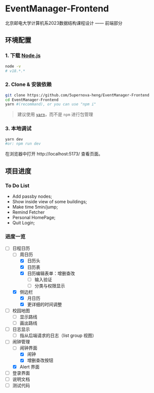 # EventManager-Frontend

北京邮电大学计算机系2023数据结构课程设计 —— 前端部分

## 环境配置

### 1. 下载 [Node.js](https://nodejs.org/en)

```bash
node -v
# v18.*.*
```

### 2. Clone & 安装依赖

```bash
git clone https://github.com/5upernova-heng/EventManager-Frontend
cd EventManager-Frontend
yarn #(recommand), or you can use "npm i"
```

> 建议使用 [`yarn`](https://yarnpkg.com/)，而不是 `npm` 进行包管理

### 3. 本地调试

```bash
yarn dev 
#or: npm run dev
```

在浏览器中打开 http://localhost:5173/ 查看页面。

## 项目进度

### To Do List

- Add passby nodes;
- Show inside view of some buildings;
- Make time 5min/jump;
- Remind Fetcher
- Personal HomePage;
- Quit Login;

### 进度一览

- [ ] 日程日历
  - [ ] 周日历
    - [x] 日历头
    - [x] 日历表
    - [x] 日历编辑表单：增删查改
      - [ ] 输入验证
      - [ ] 分类与权限显示
  - [x] 侧边栏
    - [x] 月日历
    - [x] 更详细的时间调整
- [ ] 校园地图
  - [ ] 显示路线
  - [ ] 画出路线
- [ ] 日志显示
  - [ ] 指从后端请求的日志（list group 视图）
- [ ] 闹钟管理
  - [ ] 闹钟界面
    - [x] 闹钟
    - [x] 增删查改按钮
  - [x] Alert 界面
- [ ] 登录界面
- [ ] 说明文档
- [ ] 测试代码